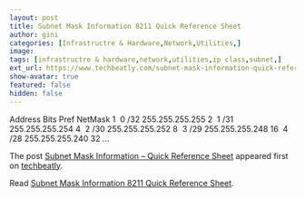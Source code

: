 ```yaml
---
layout: post
title: Subnet Mask Information 8211 Quick Reference Sheet
author: gini
categories: [Infrastructre & Hardware,Network,Utilities,]
image: 
tags: [infrastructre & hardware,network,utilities,ip class,subnet,]
ext_url: https://www.techbeatly.com/subnet-mask-information-quick-reference-sheet/
show-avatar: true
featured: false
hidden: false
---
```


<p>Address Bits Pref NetMask 1  0 /32 255.255.255.255 2  1 /31 255.255.255.254 4  2 /30 255.255.255.252 8  3 /29 255.255.255.248 16  4 /28 255.255.255.240 32 &#46;&#46;&#46;</p>
<p>The post <a href="https://www.techbeatly.com/subnet-mask-information-quick-reference-sheet/">Subnet Mask Information &#8211; Quick Reference Sheet</a> appeared first on <a href="https://www.techbeatly.com">techbeatly</a>.</p>

Read [Subnet Mask Information 8211 Quick Reference Sheet](https://www.techbeatly.com/subnet-mask-information-quick-reference-sheet/).